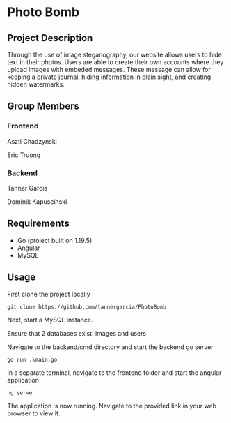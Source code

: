# Photo Bomb

## Project Description
Through the use of image steganography, our website allows users to hide text in their photos. Users are able to create their own accounts where they upload images with embeded messages. These message can allow for keeping a private journal, hiding information in plain sight, and creating hidden watermarks.

## Group Members

### Frontend
Aszti Chadzynski

Eric Truong
### Backend
Tanner Garcia

Dominik Kapuscinski


## Requirements
- Go (project built on 1.19.5)
- Angular
- MySQL

## Usage
First clone the project locally
```
git clone https://github.com/tannergarcia/PhotoBomb
```
Next, start a MySQL instance.

Ensure that 2 databases exist: images and users

Navigate to the backend/cmd directory and start the backend go server
```
go run .\main.go
```
In a separate terminal, navigate to the frontend folder and start the angular application
```
ng serve
```
The application is now running.  Navigate to the provided link in your web browser to view it.
